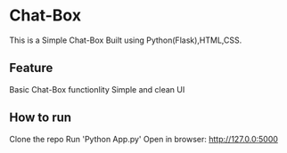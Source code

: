 # Chat-Box 
This is a Simple Chat-Box Built using Python(Flask),HTML,CSS.
## Feature 
Basic Chat-Box functionlity
Simple and clean UI

## How to run
Clone the repo
Run 'Python App.py'
Open in browser:
http://127.0.0:5000
